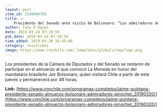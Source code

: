 ```yaml
---
layout: post
item_id: 2530499769
title: >-
    Presidente del Senado ante visita de Bolsonaro: “Los admiradores de Pinochet no son bienvenidos en Chile”
author: Tatu D'Oquei
date: 2019-03-24 07:10:59
pub_date: 2019-03-24 07:10:59
time_added: 2019-03-20 18:45:00
category: resistimos
image: https://www.cnnchile.com/_templates/globals/img/logo.png
---
```


Los presidentes de la Cámara de Diputados y del Senado se restaron de participar en el almuerzo al que convocó La Moneda en honor del mandatario brasileño Jair Bolsonaro, quien visitará Chile a partir de este jueves y permanecerá por 48 horas.

**Link:** [https://www.cnnchile.com/programas-completos/jaime-quintana-presidente-senado-almuerzo-bolsonaro-admiradores-pinochet_20190320/](https://www.cnnchile.com/programas-completos/jaime-quintana-presidente-senado-almuerzo-bolsonaro-admiradores-pinochet_20190320/)

